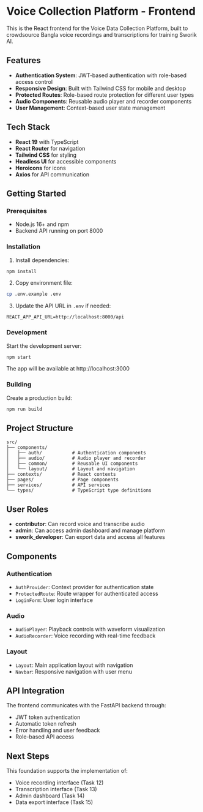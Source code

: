 # Voice Collection Platform - Frontend

This is the React frontend for the Voice Data Collection Platform, built to crowdsource Bangla voice recordings and transcriptions for training Sworik AI.

## Features

- **Authentication System**: JWT-based authentication with role-based access control
- **Responsive Design**: Built with Tailwind CSS for mobile and desktop
- **Protected Routes**: Role-based route protection for different user types
- **Audio Components**: Reusable audio player and recorder components
- **User Management**: Context-based user state management

## Tech Stack

- **React 19** with TypeScript
- **React Router** for navigation
- **Tailwind CSS** for styling
- **Headless UI** for accessible components
- **Heroicons** for icons
- **Axios** for API communication

## Getting Started

### Prerequisites

- Node.js 16+ and npm
- Backend API running on port 8000

### Installation

1. Install dependencies:
```bash
npm install
```

2. Copy environment file:
```bash
cp .env.example .env
```

3. Update the API URL in `.env` if needed:
```
REACT_APP_API_URL=http://localhost:8000/api
```

### Development

Start the development server:
```bash
npm start
```

The app will be available at http://localhost:3000

### Building

Create a production build:
```bash
npm run build
```

## Project Structure

```
src/
├── components/
│   ├── auth/           # Authentication components
│   ├── audio/          # Audio player and recorder
│   ├── common/         # Reusable UI components
│   └── layout/         # Layout and navigation
├── contexts/           # React contexts
├── pages/              # Page components
├── services/           # API services
└── types/              # TypeScript type definitions
```

## User Roles

- **contributor**: Can record voice and transcribe audio
- **admin**: Can access admin dashboard and manage platform
- **sworik_developer**: Can export data and access all features

## Components

### Authentication
- `AuthProvider`: Context provider for authentication state
- `ProtectedRoute`: Route wrapper for authenticated access
- `LoginForm`: User login interface

### Audio
- `AudioPlayer`: Playback controls with waveform visualization
- `AudioRecorder`: Voice recording with real-time feedback

### Layout
- `Layout`: Main application layout with navigation
- `Navbar`: Responsive navigation with user menu

## API Integration

The frontend communicates with the FastAPI backend through:
- JWT token authentication
- Automatic token refresh
- Error handling and user feedback
- Role-based API access

## Next Steps

This foundation supports the implementation of:
- Voice recording interface (Task 12)
- Transcription interface (Task 13)
- Admin dashboard (Task 14)
- Data export interface (Task 15)